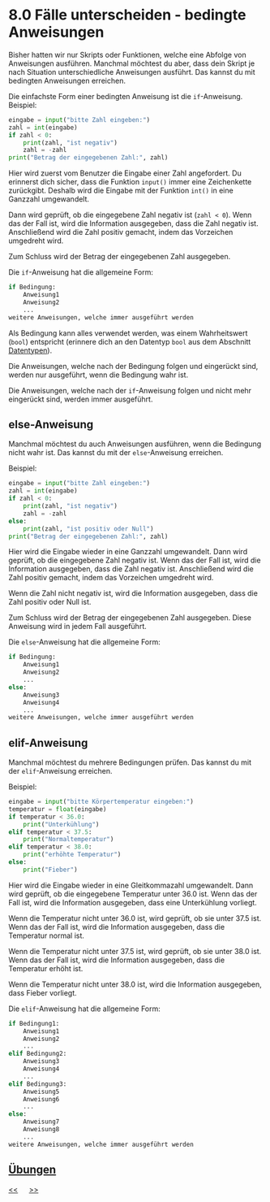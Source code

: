 # 8.0 Fälle unterscheiden - bedingte Anweisungen

Bisher hatten wir nur Skripts oder Funktionen, 
welche eine Abfolge von Anweisungen ausführen.
Manchmal möchtest du aber, dass dein Skript je nach 
Situation unterschiedliche Anweisungen ausführt.
Das kannst du mit bedingten Anweisungen erreichen.

Die einfachste Form einer bedingten Anweisung ist die `if`-Anweisung.
Beispiel:

```python
eingabe = input("bitte Zahl eingeben:")
zahl = int(eingabe)
if zahl < 0:
    print(zahl, "ist negativ")
    zahl = -zahl
print("Betrag der eingegebenen Zahl:", zahl)
```

Hier wird zuerst vom Benutzer die Eingabe einer Zahl angefordert.
Du erinnerst dich sicher, dass die Funktion `input()` immer eine Zeichenkette zurückgibt.
Deshalb wird die Eingabe mit der Funktion `int()` in eine Ganzzahl umgewandelt.

Dann wird geprüft, ob die eingegebene Zahl negativ ist (`zahl < 0`).
Wenn das der Fall ist, wird die Information ausgegeben, dass die Zahl negativ ist.
Anschließend wird die Zahl positiv gemacht, indem das Vorzeichen umgedreht wird.

Zum Schluss wird der Betrag der eingegebenen Zahl ausgegeben.

Die `if`-Anweisung hat die allgemeine Form:

```python
if Bedingung:
    Anweisung1
    Anweisung2
    ...
weitere Anweisungen, welche immer ausgeführt werden
```

Als Bedingung kann alles verwendet werden, 
was einem Wahrheitswert (`bool`) entspricht
(erinnere dich an den Datentyp `bool` aus
dem Abschnitt [Datentypen](3.1_Datentypen.md)).

Die Anweisungen, welche nach der Bedingung folgen und eingerückt sind,
werden nur ausgeführt, wenn die Bedingung wahr ist.

Die Anweisungen, welche nach der `if`-Anweisung folgen und nicht mehr eingerückt sind,
werden immer ausgeführt.

## else-Anweisung

Manchmal möchtest du auch Anweisungen ausführen, wenn die Bedingung nicht wahr ist.
Das kannst du mit der `else`-Anweisung erreichen.

Beispiel:

```python
eingabe = input("bitte Zahl eingeben:")
zahl = int(eingabe)
if zahl < 0:
    print(zahl, "ist negativ")
    zahl = -zahl
else:
    print(zahl, "ist positiv oder Null")
print("Betrag der eingegebenen Zahl:", zahl)
```

Hier wird die Eingabe wieder in eine Ganzzahl umgewandelt.
Dann wird geprüft, ob die eingegebene Zahl negativ ist.
Wenn das der Fall ist, wird die Information ausgegeben, dass die Zahl negativ ist.
Anschließend wird die Zahl positiv gemacht, indem das Vorzeichen umgedreht wird.

Wenn die Zahl nicht negativ ist, wird die Information ausgegeben, 
dass die Zahl positiv oder Null ist.

Zum Schluss wird der Betrag der eingegebenen Zahl ausgegeben. 
Diese Anweisung wird in jedem Fall ausgeführt.

Die `else`-Anweisung hat die allgemeine Form:

```python
if Bedingung:
    Anweisung1
    Anweisung2
    ...
else:
    Anweisung3
    Anweisung4
    ...
weitere Anweisungen, welche immer ausgeführt werden
```

## elif-Anweisung

Manchmal möchtest du mehrere Bedingungen prüfen.
Das kannst du mit der `elif`-Anweisung erreichen.

Beispiel:

```python
eingabe = input("bitte Körpertemperatur eingeben:")
temperatur = float(eingabe)
if temperatur < 36.0:
    print("Unterkühlung")
elif temperatur < 37.5:
    print("Normaltemperatur")
elif temperatur < 38.0:
    print("erhöhte Temperatur")
else:
    print("Fieber")
``` 

Hier wird die Eingabe wieder in eine Gleitkommazahl umgewandelt.
Dann wird geprüft, ob die eingegebene Temperatur unter 36.0 ist.
Wenn das der Fall ist, wird die Information ausgegeben, dass eine Unterkühlung vorliegt.

Wenn die Temperatur nicht unter 36.0 ist, wird geprüft, ob sie unter 37.5 ist.
Wenn das der Fall ist, wird die Information ausgegeben, dass die Temperatur normal ist.

Wenn die Temperatur nicht unter 37.5 ist, wird geprüft, ob sie unter 38.0 ist.
Wenn das der Fall ist, wird die Information ausgegeben, dass die Temperatur erhöht ist.

Wenn die Temperatur nicht unter 38.0 ist, wird die Information ausgegeben, dass Fieber vorliegt.


Die `elif`-Anweisung hat die allgemeine Form:

```python
if Bedingung1:
    Anweisung1
    Anweisung2
    ...
elif Bedingung2:
    Anweisung3
    Anweisung4
    ...
elif Bedingung3:
    Anweisung5
    Anweisung6
    ...
else:
    Anweisung7
    Anweisung8
    ...
weitere Anweisungen, welche immer ausgeführt werden
```


## [Übungen](../uebungen/UE_8.0_IfElse.md)








[<<](7.0_EinAusgabe.md) &emsp; [>>](9.0_Listen.md)